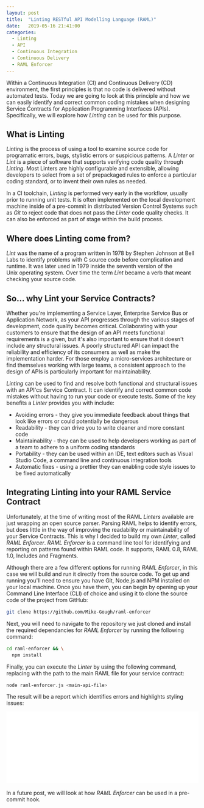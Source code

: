 ```yaml
---
layout: post
title:  "Linting RESTful API Modelling Language (RAML)"
date:   2019-05-16 21:41:00
categories:
  - Linting
  - API
  - Continuous Integration
  - Continuous Delivery
  - RAML Enforcer
---
```


Within a Continuous Integration (CI) and Continuous Delivery (CD) environment, the first principles is that no code is delivered without automated tests. Today we are going to look at this principle and how we can easily identify and correct common  coding mistakes when designing Service Contracts for Application Programming Interfaces (APIs). Specifically, we will explore how  *Linting* can be used for this purpose.

## What is Linting
*Linting* is the process of using a tool to examine source code for programatic errors, bugs, stylistic errors or suspicious patterns. A *Linter* or *Lint* is a piece of software that supports verifying code quality through *Linting*. Most Linters are highly configurable and extensible, allowing developers to select from a set of prepackaged rules to enforce a particular coding standard, or to invent their own rules as needed.

In a CI toolchain, *Linting* is performed very early in the workflow, usually prior to running unit tests. It is often implemented on the local development machine inside of a pre-commit in distributed Version Control Systems such as *Git* to reject code that does not pass the *Linter* code quality checks. It can also be enforced as part of stage within the build process.

## Where does Linting come from?
*Lint* was the name of a program written in 1978 by Stephen Johnson at Bell Labs to identify problems with C source code before complication and runtime. It was later used in 1979 inside the seventh version of the Unix operating system. Over time the term *Lint* became a verb that meant checking your source code.

## So... why Lint your Service Contracts?
Whether you're implementing a Service Layer, Enterprise Service Bus or Application Network, as your API progresses through the various stages of development, code quality becomes critical. Collaborating with your customers to ensure that the design of an API meets functional requirements is a given, but it's also important to ensure that it doesn't include any structural issues. A poorly structured API can impact the reliability and efficiency of its consumers as well as make the implementation harder. For those employ a micro-services architecture or find themselves working with large teams, a consistent approach to the design of APIs is particularly important for maintainability.

*Linting* can be used to find and resolve both functional and structural issues with an API'cs Service Contract. It can identify and correct common code mistakes without having to run your code or execute tests. Some of the key benefits a *Linter* provides you with include:
* Avoiding errors - they give you immediate feedback about things that look like errors or could potentially be dangerous
* Readability - they can drive you to write cleaner and more constant code
* Maintainability - they can be used to help developers working as part of a team to adhere to a uniform coding standards
* Portability - they can be used within an IDE, text editors such as Visual Studio Code, a command line and continuous integration tools
* Automatic fixes - using a prettier they can enabling code style issues to be fixed automatically

## Integrating Linting into your RAML Service Contract
Unfortunately, at the time of writing most of the RAML *Linters* available are just wrapping an open source parser. Parsing RAML helps to identify errors, but does little in the way of improving the readability or maintainability of your Service Contracts. This is why I decided to build my own *Linter*, called *RAML Enforcer*. *RAML Enforcer* is a command line tool for identifying and reporting on patterns found within RAML code. It supports, RAML 0.8, RAML 1.0, Includes and Fragments.

Although there are a few different options for running *RAML Enforcer*, in this case we will build and run it directly from the source code. To get up and running you'll need to ensure you have Git, Node.js and NPM installed on your local machine. Once you have them, you can begin by opening up your Command Line Interface (CLI) of choice and using it to clone the source code of the project from GitHub:
```bash
git clone https://github.com/Mike-Gough/raml-enforcer
```

Next, you will need to navigate to the repository we just cloned and install the required dependancies for *RAML Enforcer* by running the following command:
```bash
cd raml-enforcer && \
  npm install
```

Finally, you can execute the *Linter* by using the following command, replacing *<main-api-file>* with the path to the main RAML file for your service contract:
```bash
node raml-enforcer.js <main-api-file>
```

The result will be a report which identifies errors and highlights styling issues:

![RAML Enforcer Report](assets/images/posts/raml-enforcer-report.svg)

In a future post, we will look at how *RAML Enforcer* can be used in a pre-commit hook.
